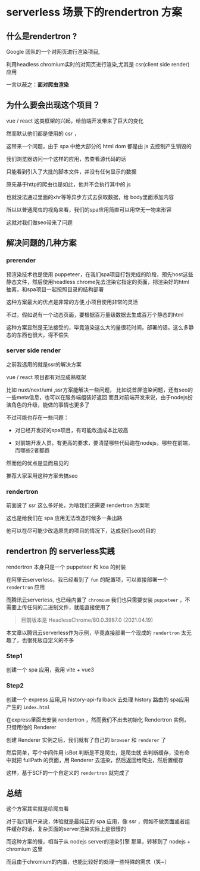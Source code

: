 # serverless 场景下的rendertron 方案

## 什么是rendertron ?

Google 团队的一个对网页进行渲染项目,

利用headless chromium实时的对网页进行渲染,尤其是 csr(client side render) 应用

一言以蔽之：**面对爬虫渲染**
## 为什么要会出现这个项目？

vue / react 这类框架的兴起，给前端开发带来了巨大的变化

然而默认他们都是使用的 csr ，

这带来一个问题，由于 spa 中绝大部分的 html dom 都是由 js 去控制产生销毁的

我们浏览器访问一个这样的应用，去查看源代码的话

只能看到引入了大批的脚本文件，并没有任何显示的数据

原先基于http的爬虫也是如此，他并不会执行其中的 js

也就没法通过里面的xhr等等异步方式去获取数据，给 body里面添加内容

所以以普通爬虫的视角来看，我们的spa应用简直可以用空无一物来形容

这就对我们做seo带来了问题


## 解决问题的几种方案
### prerender
预渲染技术也是使用 puppeteer，在我们spa项目打包完成的阶段，预先host这些静态文件，然后使用headless chrome先去渲染它指定的页面，把渲染好的html抽离，和spa项目一起按照目录的结构部署

这种方案最大的优点是非常的方便,小项目使用非常的灵活

不过，假如说有一个动态页面，要根据百万量级数据去生成百万个静态的html

这种方案显然是无法接受的，毕竟渲染这么大的量很花时间，部署的话，这么多静态的东西也很大，得不偿失

### server side render

之前我选用的就是ssr的解决方案

vue / react 项目都有对应成熟框架

比如 nuxt/next/umi ,ssr方案能解决一些问题，
比如说首屏渲染问题，还有seo的一些meta信息，也可以在服务端组装好返回
而且对前端开发来说，由于nodejs扮演角色的升级，能做的事情也更多了


不过可能也存在一些问题：

- 对已经开发好的spa项目，有可能改造成本比较高

- 对前端开发人员，有更高的要求，要清楚哪些代码跑在nodejs，哪些在前端，而哪些2者都跑

然而他的优点是显而易见的

推荐大家采用这种方案去搞seo



<!-- 在webpack的动态引入还未出现的时代，spa应用一次性引入所有的js过大 -->

### rendertron

前面说了 ssr 这么多好处，为啥我们还需要 rendertron 方案呢

这也是给我们在 spa 应用无法改造时候多一条出路

他可以在尽可能少改造原先的项目的情况下，达成我们seo的目的

## rendertron 的 serverless实践 

rendertron 本身只是一个 puppeteer 和 koa 的封装

在阿里云serverless，我已经看到了 `fun` 的配置项，可以直接部署一个 `rendertron` 应用

而腾讯云serverless, 也已经内置了 `chromium` 我们也只需要安装 `puppeteer` ，不需要上传任何的二进制文件，就能直接使用了 

> 目前版本是 HeadlessChrome/80.0.3987.0 (2021.04.19)

本文章以腾讯云serverless作为示例，毕竟直接部署一个现成的 `rendertron` 太无趣了，也很死板自定义的不多


### Step1

创建一个 spa 应用，我用 vite + vue3 

### Step2

创建一个 express 应用,用 history-api-fallback 去处理 history 路由的 spa应用产生的 `index.html`

在express里面去安装 rendertron ，然而我们不出去初始化 Rendertron 实例，只借用他的 Renderer

创建 Renderer 实例之后，我们就有了自己的 `browser` 和 `renderer` 了

然后简单，写个中间件用 isBot 判断是不是爬虫，是爬虫就 去判断缓存，没有命中就把 fullPath 的页面，用 Renderer 去渲染，然后返回给爬虫，然后置缓存

这样，基于SCF的一个自定义的 `rendertron` 就完成了

## 总结

这个方案其实就是给爬虫看

对于我们用户来说，体验就是最纯正的 spa 应用，像 ssr ，假如不做页面或者组件缓存的话，复杂页面的server渲染实际上是很慢的

而这种方案的慢，相当于从 nodejs server的渲染引擎 那里，转移到了 nodejs + chromium 这里

而且由于chromium的内置，也能比较好的处理一些特殊的需求（笑~）


